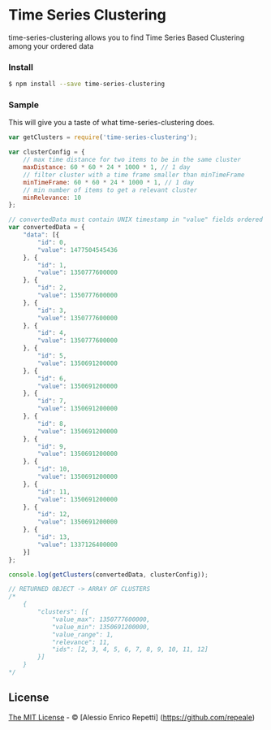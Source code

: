 # Time Series Clustering

time-series-clustering allows you to find Time Series Based Clustering among your ordered data

### Install

```sh
$ npm install --save time-series-clustering
```

### Sample

This will give you a taste of what time-series-clustering does.

```js
var getClusters = require('time-series-clustering');

var clusterConfig = {
    // max time distance for two items to be in the same cluster
    maxDistance: 60 * 60 * 24 * 1000 * 1, // 1 day
    // filter cluster with a time frame smaller than minTimeFrame
    minTimeFrame: 60 * 60 * 24 * 1000 * 1, // 1 day
    // min number of items to get a relevant cluster
    minRelevance: 10
};

// convertedData must contain UNIX timestamp in "value" fields ordered from the most recent to the oldest
var convertedData = {
    "data": [{
        "id": 0,
        "value": 1477504545436
    }, {
        "id": 1,
        "value": 1350777600000
    }, {
        "id": 2,
        "value": 1350777600000
    }, {
        "id": 3,
        "value": 1350777600000
    }, {
        "id": 4,
        "value": 1350777600000
    }, {
        "id": 5,
        "value": 1350691200000
    }, {
        "id": 6,
        "value": 1350691200000
    }, {
        "id": 7,
        "value": 1350691200000
    }, {
        "id": 8,
        "value": 1350691200000
    }, {
        "id": 9,
        "value": 1350691200000
    }, {
        "id": 10,
        "value": 1350691200000
    }, {
        "id": 11,
        "value": 1350691200000
    }, {
        "id": 12,
        "value": 1350691200000
    }, {
        "id": 13,
        "value": 1337126400000
    }]
};

console.log(getClusters(convertedData, clusterConfig));

// RETURNED OBJECT -> ARRAY OF CLUSTERS
/*
    {
        "clusters": [{
            "value_max": 1350777600000,
            "value_min": 1350691200000,
            "value_range": 1,
            "relevance": 11,
            "ids": [2, 3, 4, 5, 6, 7, 8, 9, 10, 11, 12]
        }]
    }
*/
```

## License

[The MIT License](LICENSE) - © [Alessio Enrico Repetti]  (https://github.com/repeale)
